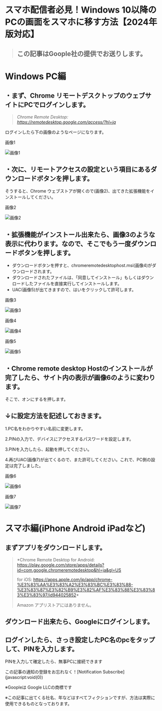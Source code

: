 # スマホ配信者必見！Windows 10以降のPCの画面をスマホに移す方法【2024年版対応】

> ## この記事はGoople社の提供でお送りします。

# Windows PC編

## ・まず、Chrome リモートデスクトップのウェブサイトにPCでログインします。
> *Chrome Remote Desktop: <https://remotedesktop.google.com/access/?hl=ja>*

ログインしたら下の画像のようなページになります。

画像1

![画像1](/images/1.png)

## ・次に、リモートアクセスの設定という項目にあるダウンロードボタンを押します。

そうすると、Chrome ウェブストアが開くので(画像2)、出てきた拡張機能をインストールしてください。

画像2

![画像2](/images/2.png)

## ・拡張機能がインストール出来たら、画像3のような表示に代わります。なので、そこでもう一度ダウンロードボタンを押します。
 - ダウンロードボタンを押すと、chromeremotedesktophost.msi(画像4)がダウンロードされます。
 - ダウンロードされたファイルは、「同意してインストール」もしくはダウンロードしたファイルを直接実行してインストールします。
 - UAC(画像5)が出てきますので、はいをクリックして許可します。

画像3

![画像3](/images/3.png)

画像4

![画像4](/images/4.png)

画像5

![画像5](/images/5.png)

## ・Chrome remote desktop Hostのインストールが完了したら、サイト内の表示が画像6のように変わります。

そこで、オンにするを押します。

## ↓に設定方法を記述しておきます。

1.PC名をわかりやすい名前に変更します。

2.PINの入力で、デバイスにアクセスするパスワードを設定します。

3.PINを入力したら、起動を押してください。

4.再びUAC(画像7)が出てくるので、また許可してください。これで、PC側の設定は完了しました。


画像6

![画像6](/images/6.png)

画像7

![画像7](/images/7.png)


# スマホ編(iPhone Android iPadなど)

## まずアプリをダウンロードします。

> *Chrome Remote Desktop for Android:
> <https://play.google.com/store/apps/details?id=com.google.chromeremotedesktop&hl=ja&gl=US>
> 
> for iOS:
> <https://apps.apple.com/jp/app/chrome-%E3%83%AA%E3%83%A2%E3%83%BC%E3%83%88-%E3%83%87%E3%82%B9%E3%82%AF%E3%83%88%E3%83%83%E3%83%97/id944025852>*
> 
> Amazon アプリストアにはありません。

## ダウンロード出来たら、Googleにログインします。

## ログインしたら、さっき設定したPC名のpcをタップして、PINを入力します。

PINを入力して確定したら、無事PCに接続できます

この記事の通知の登録をお忘れなく！\[Notification Subscribe\]\(javascript:void(0)\)

※Goopleは Google LLCの商標です

※この記事に出てくる社名、年などはすべてフィクションですが、方法は実際に使用できるものとなっております。
